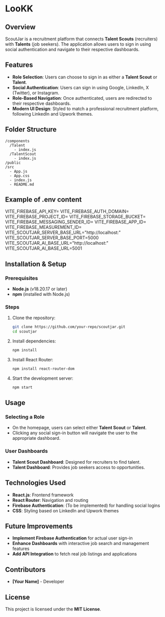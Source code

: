 # LooKK



## Overview
ScoutJar is a recruitment platform that connects **Talent Scouts** (recruiters) with **Talents** (job seekers). The application allows users to sign in using social authentication and navigate to their respective dashboards.

## Features
- **Role Selection**: Users can choose to sign in as either a **Talent Scout** or **Talent**.
- **Social Authentication**: Users can sign in using Google, LinkedIn, X (Twitter), or Instagram.
- **Role-Based Navigation**: Once authenticated, users are redirected to their respective dashboards.
- **Modern UI Design**: Styled to match a professional recruitment platform, following LinkedIn and Upwork themes.

## Folder Structure
```
/components
  /Talent
    - index.js
  /TalentScout
    - index.js
/public
/src
  - App.js
  - App.css
  - index.js
  - README.md
```
## Example of .env content

VITE_FIREBASE_API_KEY=
VITE_FIREBASE_AUTH_DOMAIN=
VITE_FIREBASE_PROJECT_ID=
VITE_FIREBASE_STORAGE_BUCKET=
VITE_FIREBASE_MESSAGING_SENDER_ID=
VITE_FIREBASE_APP_ID=
VITE_FIREBASE_MEASUREMENT_ID=
VITE_SCOUTJAR_SERVER_BASE_URL="http://localhost:"
VITE_SCOUTJAR_SERVER_BASE_PORT=5000
VITE_SCOUTJAR_AI_BASE_URL="http://localhost:"
VITE_SCOUTJAR_AI_BASE_URL=5001

## Installation & Setup
### Prerequisites
- **Node.js** (v18.20.17 or later)
- **npm** (installed with Node.js)

### Steps
1. Clone the repository:
   ```sh
   git clone https://github.com/your-repo/scoutjar.git
   cd scoutjar
   ```
2. Install dependencies:
   ```sh
   npm install
   ```
3. Install React Router:
   ```sh
   npm install react-router-dom
   ```
4. Start the development server:
   ```sh
   npm start
   ```

## Usage
### Selecting a Role
- On the homepage, users can select either **Talent Scout** or **Talent**.
- Clicking any social sign-in button will navigate the user to the appropriate dashboard.

### User Dashboards
- **Talent Scout Dashboard**: Designed for recruiters to find talent.
- **Talent Dashboard**: Provides job seekers access to opportunities.

## Technologies Used
- **React.js**: Frontend framework
- **React Router**: Navigation and routing
- **Firebase Authentication**: (To be implemented) for handling social logins
- **CSS**: Styling based on LinkedIn and Upwork themes

## Future Improvements
- **Implement Firebase Authentication** for actual user sign-in
- **Enhance Dashboards** with interactive job search and management features
- **Add API Integration** to fetch real job listings and applications

## Contributors
- **[Your Name]** - Developer

## License
This project is licensed under the **MIT License**.

